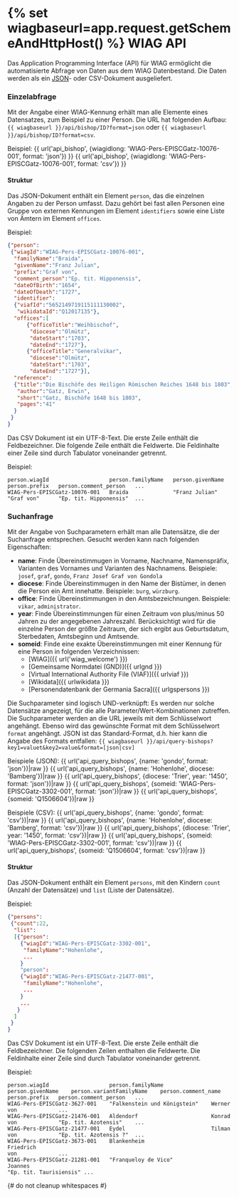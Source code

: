 {% set wiagbaseurl=app.request.getSchemeAndHttpHost() %}
WIAG API
========

Das Application Programming Interface (API) für WIAG ermöglicht die automatisierte
Abfrage von Daten aus dem WIAG Datenbestand. Die Daten werden als ein
[JSON](https://www.json.org/json-de.html)- oder CSV-Dokument ausgeliefert.

### Einzelabfrage
Mit der Angabe einer WIAG-Kennung erhält man alle Elemente eines Datensatzes, zum Beispiel zu einer Person. Die URL hat folgenden Aufbau: `{{ wiagbaseurl }}/api/bishop/ID?format=json` oder `{{ wiagbaseurl }}/api/bishop/ID?format=csv`.

Beispiel:
{{ url('api_bishop', {wiagidlong: 'WIAG-Pers-EPISCGatz-10076-001', format: 'json'}) }}
{{ url('api_bishop', {wiagidlong: 'WIAG-Pers-EPISCGatz-10076-001', format: 'csv'}) }}

#### Struktur
Das JSON-Dokument enthält ein Element `person`, das die einzelnen Angaben zu der
Person umfasst. Dazu gehört bei fast allen Personen eine Gruppe von externen Kennungen im Element `identifiers` sowie eine Liste von Ämtern im Element `offices`.

Beispiel:
``` json
{"person":
 {"wiagId":"WIAG-Pers-EPISCGatz-10076-001",
  "familyName":"Braida",
  "givenName":"Franz Julian",
  "prefix":"Graf von",
  "comment_person":"Ep. tit. Hipponensis",
  "dateOfBirth":"1654",
  "dateOfDeath":"1727",
  "identifier":
  {"viafId":"5652149719115111130002",
   "wikidataId":"Q12017135"},
  "offices":[
	  {"officeTitle":"Weihbischof",
	   "diocese":"Olmütz",
	   "dateStart":"1703",
	   "dateEnd":"1727"},
	  {"officeTitle":"Generalvikar",
	   "diocese":"Olmütz",
	   "dateStart":"1703",
	   "dateEnd":"1727"}],
  "reference":
  {"title":"Die Bischöfe des Heiligen Römischen Reiches 1648 bis 1803",
   "author":"Gatz, Erwin",
   "short":"Gatz, Bischöfe 1648 bis 1803",
   "pages":"41"
  }
 }
}
```

Das CSV Dokument ist ein UTF-8-Text. Die erste Zeile enthält die Feldbezeichner. Die folgende Zeile enthält die Feldwerte. Die Feldinhalte einer Zeile sind durch Tabulator voneinander getrennt.

Beispiel:
``` text
person.wiagId                   person.familyName   person.givenName    person.prefix   person.comment_person   ...
WIAG-Pers-EPISCGatz-10076-001   Braida              "Franz Julian"      "Graf von"      "Ep. tit. Hipponensis"  ...

```

### Suchanfrage
Mit der Angabe von Suchparametern erhält man alle Datensätze, die der Suchanfrage
entsprechen. Gesucht werden kann nach folgenden Eigenschaften:

- **name**: Finde Übereinstimmugen in Vorname, Nachname, Namenspräfix, Varianten des
  Vornames und Varianten des Nachnamens.
  Beispiele: `josef`, `graf`,
  `gondo`, `Franz Josef Graf von Gondola`
- **diocese**: Finde Übereinstimmugen in den Name der Bistümer, in denen die Person ein
  Amt innehatte.
  Beispiele: `burg`, `würzburg`.
- **office**: Finde Übereinstimmungen in den Amtsbezeichnungen.
  Beispiele: `vikar`,
  `administrator`.
- **year**: Finde Übereinstimmungen für einen Zeitraum von plus/minus 50 Jahren zu der
  angegebenen Jahreszahl. Berücksichtigt wird für die einzelne Person der größte
  Zeitraum, der sich ergibt aus Geburtsdatum, Sterbedaten, Amtsbeginn und Amtsende.
- **someid**: Finde eine exakte Übereinstimmungen mit einer Kennung für eine Person in
  folgenden Verzeichnissen:
  - [WIAG]({{ url('wiag_welcome') }})
  - [Gemeinsame Normdatei (GND)]({{ urlgnd }})
  - [Virtual International Authority File (VIAF)]({{ urlviaf }})
  - [Wikidata]({{ urlwikidata }})
  - [Personendatenbank der Germania Sacra]({{ urlgspersons }})

Die Suchparameter sind logisch UND-verknüpft: Es werden nur solche Datensätze angezeigt, für die alle Parameter/Wert-Kombinationen zutreffen.
Die Suchparameter werden an die URL jeweils mit dem Schlüsselwort angehängt. Ebenso
wird das gewünschte Format mit dem Schlüsselwort `format` angehängt. JSON ist das
Standard-Format, d.h. hier kann die Angabe des Formats entfallen:
`{{ wiagbaseurl }}/api/query-bishops?key1=valuet&key2=value&format=[json|csv]`

Beispiele (JSON):
{{ url('api_query_bishops', {name: 'gondo', format: 'json'})|raw }}
{{ url('api_query_bishops', {name: 'Hohenlohe', diocese: 'Bamberg'})|raw }}
{{ url('api_query_bishops', {diocese: 'Trier', year: '1450', format: 'json'})|raw }}
{{ url('api_query_bishops', {someid: 'WIAG-Pers-EPISCGatz-3302-001', format: 'json'})|raw }}
{{ url('api_query_bishops', {someid: 'Q1506604'})|raw }}

Beispiele (CSV):
{{ url('api_query_bishops', {name: 'gondo', format: 'csv'})|raw }}
{{ url('api_query_bishops', {name: 'Hohenlohe', diocese: 'Bamberg', format: 'csv'})|raw }}
{{ url('api_query_bishops', {diocese: 'Trier', year: '1450', format: 'csv'})|raw }}
{{ url('api_query_bishops', {someid: 'WIAG-Pers-EPISCGatz-3302-001', format: 'csv'})|raw }}
{{ url('api_query_bishops', {someid: 'Q1506604', format: 'csv'})|raw }}

#### Struktur
Das JSON-Dokument enthält ein Element `persons`, mit den Kindern `count` (Anzahl der Datensätze) und `list` (Liste der Datensätze).

Beispiel:
```json
{"persons":
 {"count":22,
  "list":
  [{"person":
	{"wiagId":"WIAG-Pers-EPISCGatz-3302-001",
	 "familyName":"Hohenlohe",
	 ...
	}
	"person":
	{"wiagId":"WIAG-Pers-EPISCGatz-21477-001",
	 "familyName":"Hohenlohe",
	 ...
	}
	...
   }
  ]
 }
}

```

Das CSV Dokument ist ein UTF-8-Text. Die erste Zeile enthält die Feldbezeichner. Die
folgenden Zeilen enthalten die Feldwerte. Die Feldinhalte einer Zeile sind durch Tabulator voneinander getrennt.

Beispiel:
```text
person.wiagId                   person.familyName               person.givenName    person.variantFamilyName    person.comment_name    person.prefix   person.comment_person   ...
WIAG-Pers-EPISCGatz-3627-001    "Falkenstein und Königstein"    Werner                                                                 von             ...
WIAG-Pers-EPISCGatz-21476-001   Aldendorf                       Konrad                                                                 von             "Ep. tit. Azotensis"    ...
WIAG-Pers-EPISCGatz-21477-001   Eydel                           Tilman                                                                 von             "Ep. tit. Azotensis ?"  ...
WIAG-Pers-EPISCGatz-3673-001    Blankenheim                     Friedrich                                                              von             ...
WIAG-Pers-EPISCGatz-21281-001   "Franqueloy de Vico"            Joannes                                                                                "Ep. tit. Taurisiensis" ...
```
{# do not cleanup whitespaces #}
